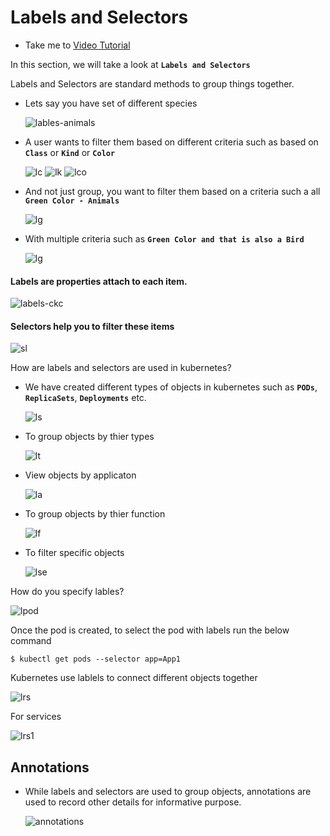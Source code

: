 # Labels and Selectors
  - Take me to [Video Tutorial](https://kodekloud.com/courses/539883/lectures/9816604)
  
In this section, we will take a look at **`Labels and Selectors`**

Labels and Selectors are standard methods to group things together.
- Lets say you have set of different species 
  
  ![lables-animals](../../images/labels-animals.PNG)
  
- A user wants to filter them based on different criteria such as based on  **`Class`** or **`Kind`** or **`Color`**

  ![lc](../../images/lc.PNG)
  ![lk](../../images/lk.PNG)
  ![lco](../../images/lco.PNG)
  
- And not just group, you want to filter them based on a criteria such a all **`Green Color - Animals`**

  ![lg](../../images/lg.PNG)
  
- With multiple criteria such as **`Green Color and that is also a Bird`**

  ![lg](../../images/lg.PNG)
  
#### Labels are properties attach to each item.

  ![labels-ckc](../../images/labels-ckc.PNG)
  
#### Selectors help you to filter these items
 
  ![sl](../../images/sl.PNG)
  
How are labels and selectors are used in kubernetes?
- We have created different types of objects in kubernetes such as **`PODs`**, **`ReplicaSets`**, **`Deployments`** etc.
  
  ![ls](../../images/ls.PNG)
  
- To group objects by thier types

  ![lt](../../images/lt.PNG)
  
- View objects by applicaton
  
  ![la](../../images/la.PNG)
  
- To group objects by thier function
 
  ![lf](../../images/lf.PNG)
 
- To filter specific objects

  ![lse](../../images/lse.PNG)

How do you specify lables?
 
 ![lpod](../../images/lpod.PNG)
 
Once the pod is created, to select the pod with labels run the below command
```
$ kubectl get pods --selector app=App1
```

Kubernetes use lablels to connect different objects together

  ![lrs](../../images/lrs.PNG)

For services
 
  ![lrs1](../../images/lrs1.PNG)
  
## Annotations
- While labels and selectors are used to group objects, annotations are used to record other details for informative purpose.
  
  ![annotations](../../images/annotations.PNG)
